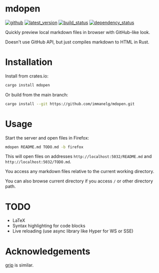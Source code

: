 # mdopen
[![github]](https://github.com/immanelg/mdopen)
[![latest_version]][crates.io]
[![build_status](https://github.com/immanelg/mdopen/actions/workflows/rust.yml/badge.svg)](https://github.com/immanelg/mdopen/actions)
[![dependency_status](https://deps.rs/repo/github/immanelg/mdopen/status.svg)](https://deps.rs/repo/github/immanelg/mdopen)

[github]: https://img.shields.io/badge/github-immanelg/mdopen-8da0cb?logo=github
[latest_version]: https://img.shields.io/crates/v/mdopen.svg?logo=rust
[crates.io]: https://crates.io/crates/mdopen

Quickly preview local markdown files in browser with GitHub-like look. 

Doesn't use GitHub API, but just compiles markdown to HTML in Rust.

# Installation

Install from crates.io:

```sh
cargo install mdopen
```

Or build from the main branch:

```sh
cargo install --git https://github.com/immanelg/mdopen.git
```

# Usage

Start the server and open files in Firefox:

```sh
mdopen README.md TODO.md -b firefox
```

This will open files on addresses `http://localhost:5032/README.md` and `http://localhost:5032/TODO.md`.

You access any markdown files relative to the current working directory.

You can also browse current directory if you access `/` or other directory path.

# TODO
- LaTeX
- Syntax highlighting for code blocks
- Live reloading (use async library like Hyper for WS or SSE)

# Acknowledgements
[grip](https://github.com/joeyespo/grip) is similar.
